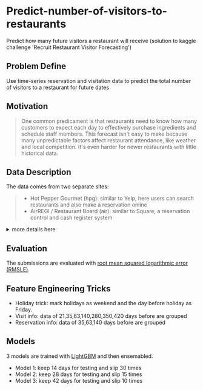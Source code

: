 # Predict-number-of-visitors-to-restaurants
Predict how many future visitors a restaurant will receive (solution to kaggle challenge 'Recruit Restaurant Visitor Forecasting')

## Problem Define
Use time-series reservation and visitation data to predict the total number of visitors to a restaurant for future dates

## Motivation
> One common predicament is that restaurants need to know how many customers to expect each day to effectively purchase ingredients and schedule staff members. This forecast isn't easy to make because many unpredictable factors affect restaurant attendance, like weather and local competition. It's even harder for newer restaurants with little historical data.




## Data Description
The data comes from two separate sites:
> - Hot Pepper Gourmet (hpg): similar to Yelp, here users can search restaurants and also make a reservation online
> - AirREGI / Restaurant Board (air): similar to Square, a reservation control and cash register system

<details><summary>more details here</summary><p>

air_reserve.csv
>This file contains reservations made in the air system. Note that the reserve_datetime indicates the time when the reservation was created, whereas the visit_datetime is the time in the future where the visit will occur.
> - air_store_id: the restaurant's id in the air system
> - visit_datetime: the time of the reservation
> - reserve_datetime: the time the reservation was made
> - reserve_visitors: the number of visitors for that reservation

hpg_reserve.csv
> This file contains reservations made in the hpg system.
> - hpg_store_id: the restaurant's id in the hpg system
> - visit_datetime: the time of the reservation
> - reserve_datetime: the time the reservation was made
> - reserve_visitors: the number of visitors for that reservation

air_store_info.csv
>This file contains information about select air restaurants. Column names and contents are self-explanatory.
> - air_store_id
> - air_genre_name
> - air_area_name
> - latitude
> - longitude
>Note: latitude and longitude are the latitude and longitude of the area to which the store belongs

hpg_store_info.csv
>This file contains information about select hpg restaurants. Column names and contents are self-explanatory.
> - hpg_store_id
> - hpg_genre_name
> - hpg_area_name
> - latitude
> - longitude
>Note: latitude and longitude are the latitude and longitude of the area to which the store belongs

store_id_relation.csv
>This file allows you to join select restaurants that have both the air and hpg system.
> - hpg_store_id
> - air_store_id

air_visit_data.csv
>This file contains historical visit data for the air restaurants.
> - air_store_id
> - visit_date 
> - visitors: the number of visitors to the restaurant on the date

date_info.csv
>This file gives basic information about the calendar dates in the dataset.
> - calendar_date
> - day_of_week
> - holiday_flg: if this day is a holiday in Japan

</p></details>

## Evaluation
The submissions are evaluated with [root mean squared logarithmic error (RMSLE)](https://www.quora.com/What-is-the-difference-between-an-RMSE-and-RMSLE-logarithmic-error-and-does-a-high-RMSE-imply-low-RMSLE).

## Feature Engineering Tricks
- Holiday trick: mark holidays as weekend and the day before holiday as Friday. 
- Visit info: data of 21,35,63,140,280,350,420 days before are grouped  
- Reservation info: data of 35,63,140 days before are grouped

## Models
3 models are trained with [LightGBM](https://github.com/Microsoft/LightGBM) and then ensemabled.
- Model 1: keep 14 days for testing and slip 30 times
- Model 2: keep 28 days for testing and slip 15 times
- Model 3: keep 42 days for testing and slip 10 times

